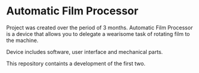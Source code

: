 Automatic Film Processor 
========================

Project was created over the period of 3 months. Automatic Film Processor is a device that allows 
you to delegate a wearisome task of rotating film to the machine.

Device includes software, user interface and mechanical parts.

This repository containts a development of the first two.
